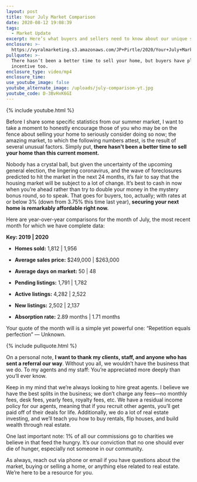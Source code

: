 ```yaml
---
layout: post
title: Your July Market Comparison
date: 2020-08-12 19:08:39
tags:
  - Market Update
excerpt: Here’s what buyers and sellers need to know about our unique summer market.
enclosure: >-
  https://vyralmarketing.s3.amazonaws.com/JP+Pirtle/2020/Your+July+Market+Comparison.mp4
pullquote: >-
  There hasn’t been a better time to sell your home, but buyers have plenty of
  incentive too.
enclosure_type: video/mp4
enclosure_time:
use_youtube_image: false
youtube_alternate_image: /uploads/july-comparison-yt.jpg
youtube_code: D-3BvHxK6GI
---
```


{% include youtube.html %}

Before I share some specific statistics from our summer market, I want to take a moment to honestly encourage those of you who may be on the fence about selling your home to seriously consider doing so now; the amazing market, to which the following numbers attest, is the result of several unusual factors. Simply put, **there hasn't been a better time to sell your home than this current moment.&nbsp;**

Nobody has a crystal ball, but given the uncertainty of the upcoming general election, the lingering coronavirus, and the wave of foreclosures predicted to hit the market in the next 24 months, it’s fair to say that the housing market will be subject to a lot of change. It’s best to cash in now when you’re ahead rather than try to double your money in the mystery bonus round, so to speak. That goes for buyers, too, actually; with rates at or below 3% (down from 3.75% this time last year), **securing your next home is remarkably affordable right now.&nbsp;**

Here are year-over-year comparisons for the month of July, the most recent month for which we have complete data:&nbsp;

**Key: 2019 \| 2020**

* **Homes sold:** 1,812 \| 1,956&nbsp;

* **Average sales price:** $249,000 \| $263,000&nbsp;

* **Average days on market:** 50 \| 48&nbsp;

* **Pending listings:** 1,791 \| 1,782

* **Active listings:** 4,282 \| 2,522

* **New listings:** 2,502 \| 2,137

* **Absorption rate:** 2.89 months \| 1.71 months&nbsp;

Your quote of the month will is a simple yet powerful one: “Repetition equals perfection” — Unknown.&nbsp;

{% include pullquote.html %}

On a personal note, **I want to thank my clients, staff, and anyone who has sent a referral our way**. Without you all, we wouldn’t have the business that we do. To my agents and my staff: You’re appreciated more deeply than you’ll ever know.&nbsp;

Keep in my mind that we’re always looking to hire great agents. I believe we have the best splits in the business; we don’t charge any fees—no monthly fees, desk fees, yearly fees, royalty fees, etc. We have a residual income policy for our agents, meaning that if you recruit other agents, you’ll get paid off of their deals for life. Additionally, we do a lot of real estate investing, and we’ll teach you how to buy rentals, flip houses, and build wealth through real estate.&nbsp;

One last important note: 1% of all our commissions go to charities we believe in that feed the hungry. It’s our conviction that no one should ever die of hunger, especially not someone in our community.&nbsp;

As always, reach out via phone or email if you have questions about the market, buying or selling a home, or anything else related to real estate. We’re here to be a resource for you.